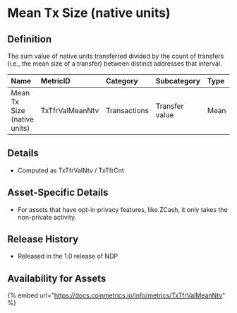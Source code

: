 # Mean Tx Size \(native units\)

## Definition

The sum value of native units transferred divided by the count of transfers \(i.e., the mean size of a transfer\) between distinct addresses that interval.

| Name | MetricID | Category | Subcategory | Type | Unit | Interval |
| :--- | :--- | :--- | :--- | :--- | :--- | :--- |
| Mean Tx Size \(native units\) | TxTfrValMeanNtv | Transactions | Transfer value | Mean | Native units | 1 day |

## Details

* Computed as TxTfrValNtv / TxTfrCnt

## Asset-Specific Details

* For assets that have opt-in privacy features, like ZCash, it only takes the non-private activity.

## Release History

* Released in the 1.0 release of NDP

## Availability for Assets

{% embed url="https://docs.coinmetrics.io/info/metrics/TxTfrValMeanNtv" %}

